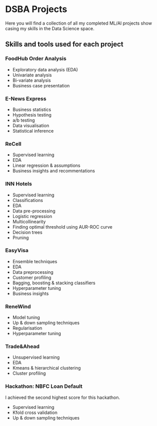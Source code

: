 # DSBA Projects
 Here you will find a collection of all my completed ML/AI projects show casing my skills in the Data Science space.

 ## Skills and tools used for each project
 ### FoodHub Order Analysis
 - Exploratory data analysis (EDA)
 - Univariate analysis
 - Bi-variate analysis
 - Business case presentation

 ### E-News Express
 - Business statistics
 - Hypothesis testing
 - a/b testing
 - Data visualisation
 - Statistical inference

 ### ReCell
 - Supervised learning
 - EDA
 - Linear regression & assumptions
 - Business insights and recommentations

 ### INN Hotels
 - Supervised learning
 - Classifications
 - EDA
 - Data pre-processing
 - Logistic regression
 - Multicollinearity
 - Finding optimal threshold using AUR-ROC curve
 - Decision trees
 - Pruning

 ### EasyVisa
 - Ensemble techniques
 - EDA
 - Data preprocessing
 - Customer profiling
 - Bagging, boosting & stacking classifiers
 - Hyperparameter tuning
 - Business insights

 ### ReneWind
 - Model tuning
 - Up & down sampling techniques
 - Regularisation
 - Hyperparameter tuning

 ### Trade&Ahead
 - Unsupervised learning
 - EDA
 - Kmeans & hierarchical clustering
 - Cluster profiling

 ### Hackathon: NBFC Loan Default
 I achieved the second highest score for this hackathon.
 - Supervised learning
 - Kfold cross validation
 - Up & down sampling techniques
 